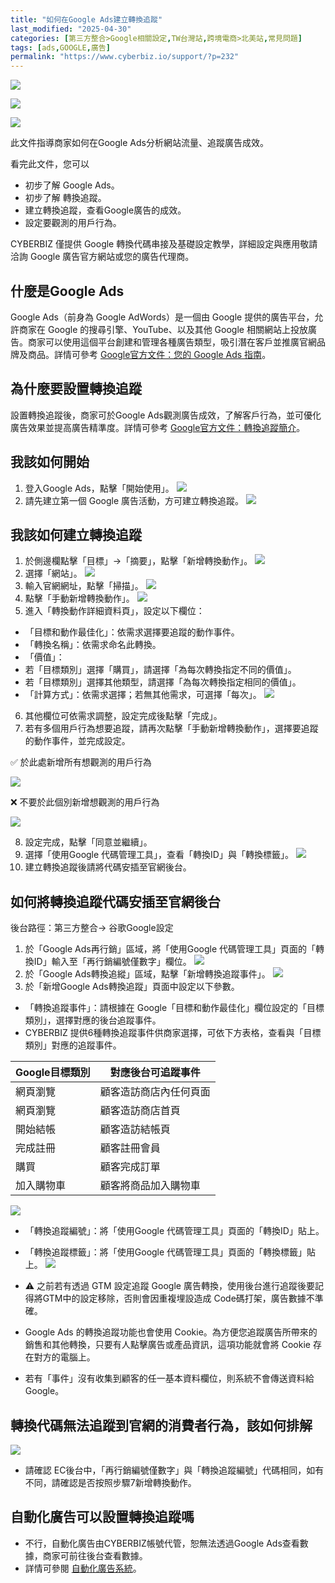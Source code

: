 ```yaml
---
title: "如何在Google Ads建立轉換追蹤"
last_modified: "2025-04-30"
categories: [第三方整合>Google相關設定,TW台灣站,跨境電商>北美站,常見問題]
tags: [ads,GOOGLE,廣告]
permalink: "https://www.cyberbiz.io/support/?p=232"
---
```


![](https://www.cyberbiz.io/support/wp-content/uploads/適用站別.png)

[![](https://www.cyberbiz.io/support/wp-content/uploads/台灣站.png)](https://www.cyberbiz.io/support/?page_id=2490)

[![](https://www.cyberbiz.io/support/wp-content/uploads/北美站.png)](https://www.cyberbiz.io/support/?page_id=9206)

此文件指導商家如何在Google Ads分析網站流量、追蹤廣告成效。

看完此文件，您可以

* 初步了解 Google Ads。
* 初步了解 轉換追蹤。
* 建立轉換追蹤，查看Google廣告的成效。
* 設定要觀測的用戶行為。

CYBERBIZ 僅提供 Google 轉換代碼串接及基礎設定教學，詳細設定與應用敬請洽詢 Google 廣告官方網站或您的廣告代理商。

## 什麼是Google Ads

Google Ads（前身為 Google AdWords）是一個由 Google 提供的廣告平台，允許商家在 Google
的搜尋引擎、YouTube、以及其他 Google
相關網站上投放廣告。商家可以使用這個平台創建和管理各種廣告類型，吸引潛在客戶並推廣官網品牌及商品。詳情可參考 [Google官方文件：您的 Google
Ads 指南](https://support.google.com/google-ads/answer/6146252)。

## 為什麼要設置轉換追蹤

設置轉換追蹤後，商家可於Google Ads觀測廣告成效，了解客戶行為，並可優化廣告效果並提高廣告精準度。詳情可參考
[Google官方文件：轉換追蹤簡介](https://support.google.com/google-ads/answer/1722022?hl=zh-Hant)。

## 我該如何開始

1. 登入Google Ads，點擊「開始使用」。 [![](https://www.cyberbiz.io/support/wp-content/uploads/google-ads轉換追蹤01-1024x490.png)](https://www.cyberbiz.io/support/wp-content/uploads/google-ads轉換追蹤01.png)
2. 請先建立第一個 Google 廣告活動，方可建立轉換追蹤。 [![](https://www.cyberbiz.io/support/wp-content/uploads/google-ads轉換追蹤02-1024x486.png)](https://www.cyberbiz.io/support/wp-content/uploads/google-ads轉換追蹤02.png)



## 我該如何建立轉換追蹤

1. 於側邊欄點擊「目標」→「摘要」，點擊「新增轉換動作」。 [![](https://www.cyberbiz.io/support/wp-content/uploads/google-ads轉換追蹤03-1024x486.png)](https://www.cyberbiz.io/support/wp-content/uploads/google-ads轉換追蹤03.png)
2. 選擇「網站」。 [![](https://www.cyberbiz.io/support/wp-content/uploads/google-ads轉換追蹤04-1024x486.png)](https://www.cyberbiz.io/support/wp-content/uploads/google-ads轉換追蹤04.png)
3. 輸入官網網址，點擊「掃描」。 [![](https://www.cyberbiz.io/support/wp-content/uploads/google-ads轉換追蹤05-1024x486.png)](https://www.cyberbiz.io/support/wp-content/uploads/google-ads轉換追蹤05.png)
4. 點擊「手動新增轉換動作」。 [![](https://www.cyberbiz.io/support/wp-content/uploads/google-ads轉換追蹤06-1024x486.png)](https://www.cyberbiz.io/support/wp-content/uploads/google-ads轉換追蹤06.png)
5. 進入「轉換動作詳細資料頁」，設定以下欄位： 
* 「目標和動作最佳化」：依需求選擇要追蹤的動作事件。
* 「轉換名稱」：依需求命名此轉換。
* 「價值」：
* 若「目標類別」選擇「購買」，請選擇「為每次轉換指定不同的價值」。
* 若「目標類別」選擇其他類型，請選擇「為每次轉換指定相同的價值」。
* 「計算方式」：依需求選擇；若無其他需求，可選擇「每次」。
[![](https://www.cyberbiz.io/support/wp-content/uploads/google-ads轉換追蹤07-1024x717.png)](https://www.cyberbiz.io/support/wp-content/uploads/google-ads轉換追蹤07.png)

6. 其他欄位可依需求調整，設定完成後點擊「完成」。
7. 若有多個用戶行為想要追蹤，請再次點擊「手動新增轉換動作」，選擇要追蹤的動作事件，並完成設定。

✅ 於此處新增所有想觀測的用戶行為

[![](https://www.cyberbiz.io/support/wp-content/uploads/google-ads轉換追蹤06-1024x486.png)](https://www.cyberbiz.io/support/wp-content/uploads/google-ads轉換追蹤06.png)

❌ 不要於此個別新增想觀測的用戶行為

[![](https://www.cyberbiz.io/support/wp-content/uploads/google-ads轉換追蹤03-1024x486.png)](https://www.cyberbiz.io/support/wp-content/uploads/google-ads轉換追蹤03.png)

8. 設定完成，點擊「同意並繼續」。
9. 選擇「使用Google 代碼管理工具」，查看「轉換ID」與「轉換標籤」。 [![](https://www.cyberbiz.io/support/wp-content/uploads/google-ads01-1024x486.png)](https://www.cyberbiz.io/support/wp-content/uploads/google-ads01.png)
10. 建立轉換追蹤後請將代碼安插至官網後台。

## 如何將轉換追蹤代碼安插至官網後台

後台路徑：第三方整合→ 谷歌Google設定

1. 於「Google Ads再行銷」區域，將「使用Google 代碼管理工具」頁面的「轉換ID」輸入至「再行銷編號僅數字」欄位。 [![](https://www.cyberbiz.io/support/wp-content/uploads/google-ads轉換追蹤08-1024x490.png)](https://www.cyberbiz.io/support/wp-content/uploads/google-ads轉換追蹤08.png)
2. 於「Google Ads轉換追縱」區域，點擊「新增轉換追蹤事件」。 [![](https://www.cyberbiz.io/support/wp-content/uploads/google-ads轉換追蹤09-1024x490.png)](https://www.cyberbiz.io/support/wp-content/uploads/google-ads轉換追蹤09.png)
3. 於「新增Google Ads轉換追蹤」頁面中設定以下參數。 
* 「轉換追蹤事件」：請根據在 Google「目標和動作最佳化」欄位設定的「目標類別」，選擇對應的後台追蹤事件。 
* CYBERBIZ 提供6種轉換追蹤事件供商家選擇，可依下方表格，查看與「目標類別」對應的追蹤事件。

Google目標類別| 對應後台可追蹤事件  
---|---  
網頁瀏覽| 顧客造訪商店內任何頁面  
網頁瀏覽| 顧客造訪商店首頁  
開始結帳| 顧客造訪結帳頁  
完成註冊| 顧客註冊會員  
購買| 顧客完成訂單  
加入購物車| 顧客將商品加入購物車  

[![](https://www.cyberbiz.io/support/wp-content/uploads/google-ads轉換追蹤10-1024x715.png)](https://www.cyberbiz.io/support/wp-content/uploads/google-ads轉換追蹤10.png)



* 「轉換追蹤編號」：將「使用Google 代碼管理工具」頁面的「轉換ID」貼上。
* 「轉換追蹤標籤」：將「使用Google 代碼管理工具」頁面的「轉換標籤」貼上。
[![](https://www.cyberbiz.io/support/wp-content/uploads/google-ads轉換追蹤11-1024x486.png)](https://www.cyberbiz.io/support/wp-content/uploads/google-ads轉換追蹤11.png)

* ⚠️ 之前若有透過 GTM 設定追蹤 Google 廣告轉換，使用後台進行追蹤後要記得將GTM中的設定移除，否則會因重複埋設造成 Code碼打架，廣告數據不準確。
* Google Ads 的轉換追蹤功能也會使用 Cookie。為方便您追蹤廣告所帶來的銷售和其他轉換，只要有人點擊廣告或產品資訊，這項功能就會將 Cookie 存在對方的電腦上。
* 若有「事件」沒有收集到顧客的任一基本資料欄位，則系統不會傳送資料給 Google。 

## 轉換代碼無法追蹤到官網的消費者行為，該如何排解

[![](https://www.cyberbiz.io/support/wp-content/uploads/google-ads轉換追蹤12-1024x490.png)](https://www.cyberbiz.io/support/wp-content/uploads/google-ads轉換追蹤12.png)

* 請確認 EC後台中，「再行銷編號僅數字」與「轉換追蹤編號」代碼相同，如有不同，請確認是否按照步驟7新增轉換動作。

## 自動化廣告可以設置轉換追蹤嗎

* 不行，自動化廣告由CYBERBIZ帳號代管，恕無法透過Google Ads查看數據，商家可前往後台查看數據。
* 詳情可參閱 [自動化廣告系統](https://www.cyberbiz.io/support/?p=34930#track)。

